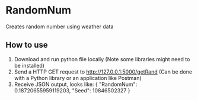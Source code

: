 # RandomNum
Creates random number using weather data


## How to use
1. Download and run python file locally (Note some libraries might need to be installed)
2. Send a HTTP GET request to http://127.0.0.1:5000/getRand (Can be done with a Python library or an application like Postman)
3. Receive JSON output, looks like:
    {
        "RandomNum": 0.18720655959119203,
        "Seed": 10846502327
    }
